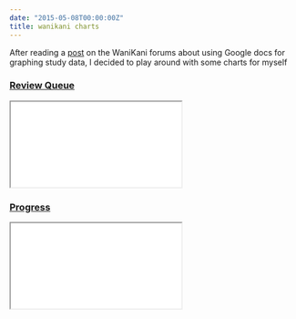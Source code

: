 ```yaml
---
date: "2015-05-08T00:00:00Z"
title: wanikani charts
---
```


After reading a [post] on the WaniKani forums about using Google docs for graphing study data, I decided to play around with some charts for myself

### [Review Queue](/charts/wk-reviews.html)
<iframe class="chart" src="/charts/wk-reviews.html"></iframe>

### [Progress](/charts/wk-progress.html)
<iframe class="chart" src="/charts/wk-progress.html"></iframe>

[post]: https://www.wanikani.com/chat/api-and-third-party-apps/8270
